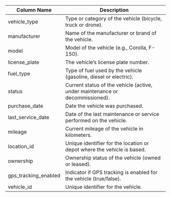 | Column Name          | Description                                                          |
|----------------------|----------------------------------------------------------------------|
| vehicle_type         | Type or category of the vehicle (bicycle, truck or drone).           |
| manufacturer         | Name of the manufacturer or brand of the vehicle.                    |
| model                | Model of the vehicle (e.g., Corolla, F-150).                         |
| license_plate        | The vehicle’s license plate number.                                  |
| fuel_type            | Type of fuel used by the vehicle (gasoline, diesel or electric).     |
| status               | Current status of the vehicle (active, under maintenance or decommissioned).|
| purchase_date        | Date the vehicle was purchased.                                      |
| last_service_date    | Date of the last maintenance or service performed on the vehicle.    |
| mileage              | Current mileage of the vehicle in kilometers.                        |
| location_id          | Unique identifier for the location or depot where the vehicle is based.|
| ownership            | Ownership status of the vehicle (owned or leased).                   |
| gps_tracking_enabled | Indicator if GPS tracking is enabled for the vehicle (true/false).   |
| vehicle_id           | Unique identifier for the vehicle.                                   |
